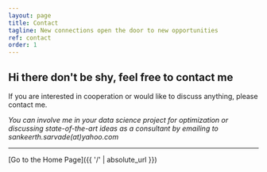 ```yaml
---
layout: page
title: Contact
tagline: New connections open the door to new opportunities
ref: contact
order: 1
---
```


## Hi there don't be shy, feel free to contact me

If you are interested in cooperation or would like to discuss anything, please contact me.

*You can involve me in your data science project for optimization or discussing state-of-the-art ideas as a consultant by emailing to sankeerth.sarvade(at)yahoo.com*


---
[Go to the Home Page]({{ '/' | absolute_url }})
